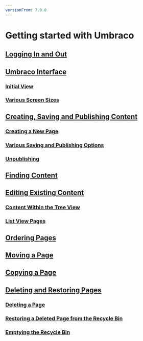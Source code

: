 ```yaml
---
versionFrom: 7.0.0
---
```


# Getting started with Umbraco

## [Logging In and Out](Logging-In-and-Out)

## [Umbraco Interface](Umbraco-Interface)

### [Initial View](Umbraco-Interface#initial-view)

### [Various Screen Sizes](Umbraco-Interface#various-screen-sizes)

## [Creating, Saving and Publishing Content](Creating-Saving-and-Publishing-Content)

### [Creating a New Page](Creating-Saving-and-Publishing-Content#creating-a-new-page)

### [Various Saving and Publishing Options](Creating-Saving-and-Publishing-Content#various-saving-and-publishing-options)

### [Unpublishing](Creating-Saving-and-Publishing-Content#unpublishing)

## [Finding Content](Finding-Content)

## [Editing Existing Content](Editing-Existing-Content)

### [Content Within the Tree View](Editing-Existing-Content#content-within-the-tree-view)

### [List View Pages](Editing-Existing-Content#list-view-pages)

## [Ordering Pages](Ordering-Pages)

## [Moving a Page](Moving-a-Page)

## [Copying a Page](Copying-a-Page)

## [Deleting and Restoring Pages](Deleting-and-Restoring-Pages)

### [Deleting a Page](Deleting-and-Restoring-Pages#deleting-a-page)

### [Restoring a Deleted Page from the Recycle Bin](Deleting-and-Restoring-Pages#restoring-a-deleted-page-from-the-recycle-bin)

### [Emptying the Recycle Bin](Deleting-and-Restoring-Pages#emptying-the-recycle-bin)
